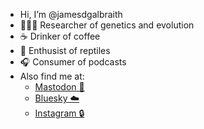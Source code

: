 - Hi, I’m @jamesdgalbraith
- 👨🏻‍🔬 Researcher of genetics and evolution
- ☕ Drinker of coffee
- 🦎 Enthusist of reptiles 
- 🎧 Consumer of podcasts
- Also find me at:
  - <a rel="me" href="https://genomic.social/@gulbruth">Mastodon 🐘</a> 
  - <a rel="me" href="https://bsky.app/profile/gulbruth.bsky.social">Bluesky ☁️</a> 
  - <a rel="me" href="https://www.instagram.com/gulbruth">Instagram 🔒</a> 
